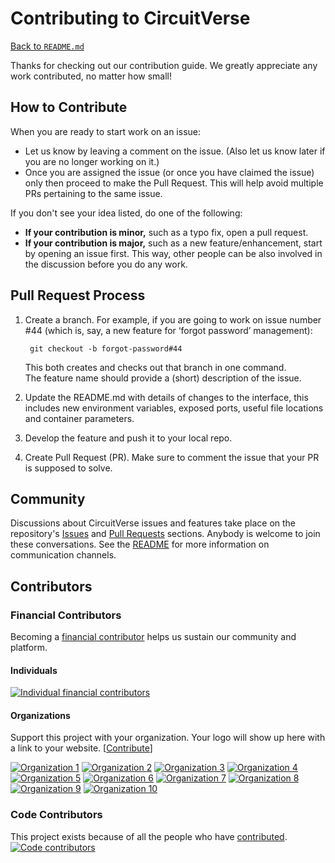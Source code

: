 # Contributing to CircuitVerse
[Back to `README.md`](README.md)

Thanks for checking out our contribution guide. We greatly appreciate any work contributed, no matter how small!

## How to Contribute
When you are ready to start work on an issue:

- Let us know by leaving a comment on the issue. (Also let us know later if you are no longer working on it.)
- Once you are assigned the issue (or once you have claimed the issue) only then proceed to make the Pull Request. This will help avoid multiple PRs pertaining to the same issue.

If you don't see your idea listed, do one of the following:
* **If your contribution is minor,** such as a typo fix, open a pull request.
* **If your contribution is major,** such as a new feature/enhancement, start by opening an issue first. This way, other people can be also involved in the discussion before you do any work.

## Pull Request Process

1. Create a branch. For example, if you are going to work on issue number #44 (which is, say, a new feature for ‘forgot password’ management):

        git checkout -b forgot-password#44

    This both creates and checks out that branch in one command.  
    The feature name should provide a (short) description of the issue.

2. Update the README.md with details of changes to the interface, this includes new environment variables, exposed ports, useful file locations and container parameters.
   
3. Develop the feature and push it to your local repo.
   
4. Create Pull Request (PR). Make sure to comment the issue that your PR is supposed to solve.

## Community
Discussions about CircuitVerse issues and features take place on the repository's [Issues](https://github.com/CircuitVerse/CircuitVerse/issues) and [Pull Requests](https://github.com/CircuitVerse/CircuitVerse/pulls) sections. Anybody is welcome to join these conversations. See the [README](README.md) for more information on communication channels.

## Contributors
### Financial Contributors

Becoming a [financial contributor](https://opencollective.com/CircuitVerse/contribute) helps us sustain our community and platform.

#### Individuals
<a href="https://opencollective.com/CircuitVerse"><img src="https://opencollective.com/CircuitVerse/individuals.svg?width=890" alt="Individual financial contributors"></a>

#### Organizations
Support this project with your organization. Your logo will show up here with a link to your website. [[Contribute](https://opencollective.com/CircuitVerse/contribute)]

<a href="https://opencollective.com/CircuitVerse/organization/0/website"><img src="https://opencollective.com/CircuitVerse/organization/0/avatar.svg" alt="Organization 1"></a>
<a href="https://opencollective.com/CircuitVerse/organization/1/website"><img src="https://opencollective.com/CircuitVerse/organization/1/avatar.svg" alt="Organization 2"></a>
<a href="https://opencollective.com/CircuitVerse/organization/2/website"><img src="https://opencollective.com/CircuitVerse/organization/2/avatar.svg" alt="Organization 3"></a>
<a href="https://opencollective.com/CircuitVerse/organization/3/website"><img src="https://opencollective.com/CircuitVerse/organization/3/avatar.svg" alt="Organization 4"></a>
<a href="https://opencollective.com/CircuitVerse/organization/4/website"><img src="https://opencollective.com/CircuitVerse/organization/4/avatar.svg" alt="Organization 5"></a>
<a href="https://opencollective.com/CircuitVerse/organization/5/website"><img src="https://opencollective.com/CircuitVerse/organization/5/avatar.svg" alt="Organization 6"></a>
<a href="https://opencollective.com/CircuitVerse/organization/6/website"><img src="https://opencollective.com/CircuitVerse/organization/6/avatar.svg" alt="Organization 7"></a>
<a href="https://opencollective.com/CircuitVerse/organization/7/website"><img src="https://opencollective.com/CircuitVerse/organization/7/avatar.svg" alt="Organization 8"></a>
<a href="https://opencollective.com/CircuitVerse/organization/8/website"><img src="https://opencollective.com/CircuitVerse/organization/8/avatar.svg" alt="Organization 9"></a>
<a href="https://opencollective.com/CircuitVerse/organization/9/website"><img src="https://opencollective.com/CircuitVerse/organization/9/avatar.svg" alt="Organization 10"></a>

### Code Contributors

This project exists because of all the people who have [contributed]((CONTRIBUTING.md)).
<a href="https://github.com/CircuitVerse/CircuitVerse/graphs/contributors"><img src="https://opencollective.com/CircuitVerse/contributors.svg?width=890&button=false" alt="Code contributors" /></a>
